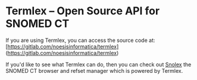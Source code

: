 # Termlex – Open Source API for SNOMED CT

If you are using Termlex, you can access the source code at: [https://gitlab.com/noesisinformatica/termlex] (https://gitlab.com/noesisinformatica/termlex)

If you'd like to see what Termlex can do, then you can check out [Snolex](https://snolex.com) the SNOMED CT browser and refset manager which is powered by Termlex.
